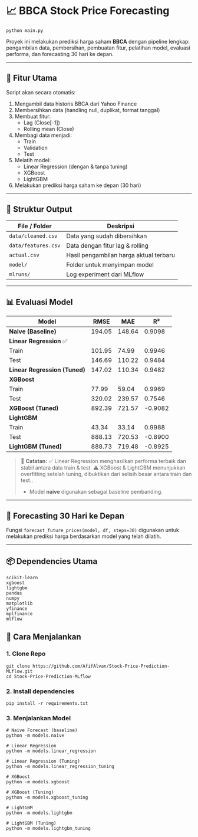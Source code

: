 
# 📈 BBCA Stock Price Forecasting

`python main.py`

Proyek ini melakukan prediksi harga saham **BBCA** dengan pipeline lengkap: pengambilan data, pembersihan, pembuatan fitur, pelatihan model, evaluasi performa, dan forecasting 30 hari ke depan.

---

## 🚀 Fitur Utama

Script akan secara otomatis:

1. Mengambil data historis BBCA dari Yahoo Finance
2. Membersihkan data (handling null, duplikat, format tanggal)
3. Membuat fitur:
   - Lag (Close[-1])
   - Rolling mean (Close)
4. Membagi data menjadi:
   - Train
   - Validation
   - Test
5. Melatih model:
   - Linear Regression (dengan & tanpa tuning)
   - XGBoost
   - LightGBM
6. Melakukan prediksi harga saham ke depan (30 hari)

---

## 📂 Struktur Output

| File / Folder         | Deskripsi                                   |
|-----------------------|---------------------------------------------|
| `data/cleaned.csv`    | Data yang sudah dibersihkan                 |
| `data/features.csv`   | Data dengan fitur lag & rolling             |
| `actual.csv`          | Hasil pengambilan harga aktual terbaru      |
| `model/`              | Folder untuk menyimpan model       |
| `mlruns/`             | Log experiment dari MLflow  |

---

## 📊 Evaluasi Model

| Model                      | RMSE     | MAE      | R²      |
|----------------------------|----------|----------|---------|
| **Naive (Baseline)**       | 194.05   | 148.64   | 0.9098  |
| **Linear Regression** ✅     |          |          |         |
|  Train                   | 101.95   | 74.99    | 0.9946  |
|  Test                    | 146.69   | 110.22   | 0.9484  |
| **Linear Regression (Tuned)** | 147.02   | 110.34   | 0.9482  |
| **XGBoost**                |          |          |         |
|  Train                   | 77.99    | 59.04    | 0.9969  |
|  Test                    | 320.02   | 239.57   | 0.7546  |
| **XGBoost (Tuned)**        | 892.39   | 721.57   | -0.9082 |
| **LightGBM**               |          |          |         |
|  Train                   | 43.34    | 33.14    | 0.9988  |
|  Test                    | 888.13   | 720.53   | -0.8900 |
| **LightGBM (Tuned)**       | 888.73   | 719.48   | -0.8925 |

> 📌 **Catatan:**
> ✅ Linear Regression menghasilkan performa terbaik dan stabil antara data train & test.
> ⚠️ XGBoost & LightGBM menunjukkan overfitting setelah tuning, dibuktikan dari selisih besar antara train dan test..
> - Model **naive** digunakan sebagai baseline pembanding.

---

## 🔮 Forecasting 30 Hari ke Depan

Fungsi `forecast_future_prices(model, df, steps=30)` digunakan untuk melakukan prediksi harga berdasarkan model yang telah dilatih.

---

## 📦 Dependencies Utama

```
scikit-learn
xgboost
lightgbm
pandas
numpy
matplotlib
yfinance
mplfinance
mlflow
```
## 🚀 Cara Menjalankan

### 1. Clone Repo
```
git clone https://github.com/AfifAlvan/Stock-Price-Prediction-MLflow.git
cd Stock-Price-Prediction-MLflow
```

### 2. Install dependencies
```
pip install -r requirements.txt
```

### 3. Menjalankan Model
```
# Naive Forecast (baseline)
python -m models.naive

# Linear Regression
python -m models.linear_regression

# Linear Regression (Tuning)
python -m models.linear_regression_tuning

# XGBoost
python -m models.xgboost

# XGBoost (Tuning)
python -m models.xgboost_tuning

# LightGBM
python -m models.lightgbm

# LightGBM (Tuning)
python -m models.lightgbm_tuning
```
